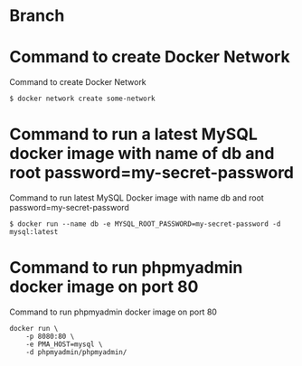 # Branch

# Command to create Docker Network
Command to create Docker Network
```
$ docker network create some-network
```
# Command to run a latest MySQL docker image with name of db and root password=my-secret-password
Command to run latest MySQL Docker image with name db and root password=my-secret-password
```
$ docker run --name db -e MYSQL_ROOT_PASSWORD=my-secret-password -d mysql:latest
```
# Command to run phpmyadmin docker image on port 80
Command to run phpmyadmin docker image on port 80
```
docker run \
	-p 8080:80 \
	-e PMA_HOST=mysql \
	-d phpmyadmin/phpmyadmin/
```
